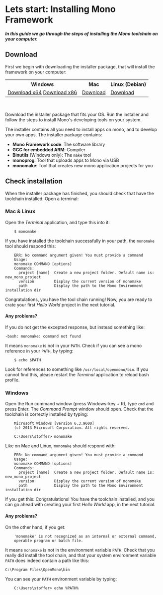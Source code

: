 # Lets start: Installing Mono Framework

***In this guide we go through the steps of installing the Mono toolchain on your computer.***

## Download

First we begin with downloading the installer package, that will install the framework on your computer:

<table class="table wy-text-center" style="width: 100%;">
<tr><th>Windows</th><th>Mac</th><th>Linux (Debian)</th></tr>
<tr>
<td><a href="https://github.com/getopenmono/openmono_package/releases/download/v1.0-beta3/OpenMonoSetup-v1.0.12-x64.exe" class="btn btn-neutral"><span class="fa fa-download"></span> Download x64</a> <a href="https://github.com/getopenmono/openmono_package/releases/download/v1.0-beta3/OpenMonoSetup-v1.0.12-x86.exe" class="btn btn-neutral"><span class="fa fa-download"></span> Download x86</a></td>
<td><a href="https://github.com/getopenmono/openmono_package/releases/download/v1.0-beta3/OpenMono-v1.0-x64_Mac.pkg" class="btn btn-neutral"><span class="fa fa-download"></span> Download</a></td>
<td><a href="https://github.com/getopenmono/openmono_package/releases/tag/v1.0-beta3" class="btn btn-neutral" target="_blank"><span class="fa fa-download"></span> Download</a></td>
</tr>
</table>
<br/>

Download the installer package that fits your OS. Run the installer and follow the steps to install Mono's developing tools on your system.

The installer contains all you need to install apps on mono, and to develop your own apps. The installer package contains:

 * **Mono Framework code**: The software library
 * **GCC for embedded ARM**: Compiler
 * **Binutils** (Windows only): The `make` tool
 * **monoprog**: Tool that uploads apps to Mono via USB
 * **monomake**: Tool that creates new mono application projects for you
 
## Check installation
 
When the installer package has finished, you should check that have the toolchain installed. Open a terminal:

### Mac & Linux

Open the *Terminal* application, and type this into it:

```
	$ monomake
``` 

If you have installed the toolchain successfully in your path, the `monomake` tool should respond this:

```
	ERR: No command argument given! You must provide a command
	Usage:
	monomake COMMAND [options]
	Commands:
	  project [name]  Create a new project folder. Default name is: new_mono_project
	  version         Display the current version of monomake
	  path            Display the path to the Mono Environment installation dir
```

Congratulations, you have the tool chain running! Now, you are ready to crate your first *Hello World* project in the next tutorial.

#### Any problems?

If you do not get the excepted response, but instead something like:

```
-bash: monomake: command not found
```

It means `monomake` is not in your `PATH`. Check if you can see a mono reference in your `PATH`, by typing:

```
	$ echo $PATH
```

Look for references to something like `/usr/local/openmono/bin`. If you cannot find this, please restart the *Terminal* application to reload bash profile.

### Windows

Open the Run command window (press Windows-key + R), type `cmd` and press Enter. The *Command Prompt* window should open. Check that the toolchain is correctly installed by typing:

```
	Microsoft Windows [Version 6.3.9600]
	(c) 2013 Microsoft Corporation. All rights reserved.

	C:\Users\stoffer> monomake
```

Like on Mac and Linux, `monomake` should respond with:

```
	ERR: No command argument given! You must provide a command
	Usage:
	monomake COMMAND [options]
	Commands:
	  project [name]  Create a new project folder. Default name is: new_mono_project
	  version         Display the current version of monomake
	  path            Display the path to the Mono Environment installation dir
```

If you get this: Congratulations! You have the toolchain installed, and you can go ahead with creating your first *Hello World* app, in the next tutorial.

#### Any problems?

On the other hand, if you get:

```
	'monomake' is not recognized as an internal or external command,
	operable program or batch file.
```

It means `monomake` is not in the environment variable `PATH`. Check that you really did install the tool chain, and that your system environment variable `PATH` does indeed contain a path like this:

```
C:\Program Files\OpenMono\bin
```

You can see your `PATH` environment variable by typing:

```
	C:\Users\stoffer> echo %PATH%
```